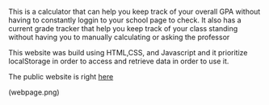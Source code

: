 This is a calculator that can help you keep track of your overall GPA without having to constantly loggin to your school page to check. 
It also has a current grade tracker that help you keep track of your class standing without having you to manually calculating or asking the professor

This website was build using HTML,CSS, and Javascript and it prioritize localStorage in order to access and retrieve data in order to use it. 

The public website is right [here](https://thecollegecalculator.netlify.app/)

(webpage.png)

